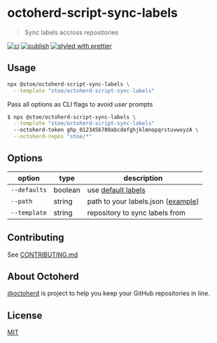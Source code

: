 # octoherd-script-sync-labels

> Sync labels accross repositories

[![ci](https://github.com/stoe/octoherd-script-sync-labels/workflows/ci/badge.svg)](https://github.com/stoe/octoherd-script-sync-labels/actions/workflows/ci.yml) [![publish](https://github.com/stoe/octoherd-script-sync-labels/actions/workflows/publish.yml/badge.svg)](https://github.com/stoe/octoherd-script-sync-labels/actions/workflows/publish.yml) [![styled with prettier](https://img.shields.io/badge/styled_with-prettier-ff69b4.svg)](https://github.com/prettier/prettier)

## Usage

```sh
npx @stoe/octoherd-script-sync-labels \
  --template "stoe/octoherd-script-sync-labels"
```

Pass all options as CLI flags to avoid user prompts

```sh
$ npx @stoe/octoherd-script-sync-labels \
  --template "stoe/octoherd-script-sync-labels"
  --octoherd-token ghp_0123456789abcdefghjklmnopqrstuvwxyzA \
  --octoherd-repos "stoe/*"
```

## Options

| option       | type    | description                                       |
| ------------ | ------- | ------------------------------------------------- |
| `--defaults` | boolean | use [default labels](./labels.js)                 |
| `--path`     | string  | path to your labels.json ([example](labels.json)) |
| `--template` | string  | repository to sync labels from                    |

## Contributing

See [CONTRIBUTING.md](https://github.com/stoe/.github/blob/HEAD/.github/CONTRIBUTING.md)

## About Octoherd

[@octoherd](https://github.com/octoherd/) is project to help you keep your GitHub repositories in line.

## License

[MIT](license)
